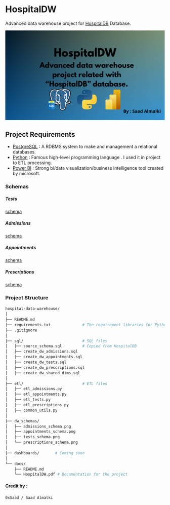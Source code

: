 # HospitalDW
Advanced data warehouse project for [HospitalDB](https://github.com/Saad711T/HospitalDB) Database.

![Logo](logo.png)

## Project Requirements
- [PostgreSQL](https://postgresql.org) : A RDBMS system to make and management a relational databases.
- [Python](https://python.org) : Famous high-level programming language . I used it in project to ETL processing.
- [Power BI](https://www.microsoft.com/en-us/power-platform/products/power-bi) : Strong bi/data visualization/business intelligence tool created by microsoft.

### Schemas
##### Tests
[schema](dw_schemas/tests.png)
##### Admissions
[schema](dw_schemas/admissions_schema.png)
##### Appointments
[schema](dw_schemas/appointments_schema.png)
##### Prescriptions
[schema](dw_schemas/prescriptions_schema.png)
### Project Structure
``` bash
hospital-data-warehouse/
│
├── README.md
├── requirements.txt              # The requirement libraries for Python ETL process
├── .gitignore
│
├── sql/                          # SQL files
│   ├── source_schema.sql         # Copied from HospitalDB
│   ├── create_dw_admissions.sql
│   ├── create_dw_appointments.sql
│   ├── create_dw_tests.sql
│   ├── create_dw_prescriptions.sql
│   ├── create_dw_shared_dims.sql
│
├── etl/                          # ETL files
│   ├── etl_admissions.py
│   ├── etl_appointments.py
│   ├── etl_tests.py
│   ├── etl_prescriptions.py
│   ├── common_utils.py          
│
├── dw_schemas/                  
│   ├── admissions_schema.png
│   ├── appointments_schema.png
│   ├── tests_schema.png
│   └── prescriptions_schema.png
│
├── dashboards/       # Coming soon     
│
└── docs/                        
    ├── README.md
    └── HospitalDW.pdf # Documentation for the project
```

#### Credit by :
`0xSaad / Saad Almalki`